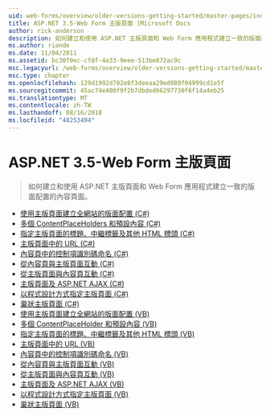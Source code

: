 ```yaml
---
uid: web-forms/overview/older-versions-getting-started/master-pages/index
title: ASP.NET 3.5-Web Form 主版頁面 |Microsoft Docs
author: rick-anderson
description: 如何建立和使用 ASP.NET 主版頁面和 Web Form 應用程式建立一致的版面配置的內容頁面。
ms.author: riande
ms.date: 11/04/2011
ms.assetid: bc30f0ec-cf8f-4a33-9eee-513be872ac9c
msc.legacyurl: /web-forms/overview/older-versions-getting-started/master-pages
msc.type: chapter
ms.openlocfilehash: 129d1992d702e8f3deeaa29ed089f04999cd1e5f
ms.sourcegitcommit: 45ac74e400f9f2b7dbded66297730f6f14a4eb25
ms.translationtype: MT
ms.contentlocale: zh-TW
ms.lasthandoff: 08/16/2018
ms.locfileid: "48253494"
---
```

<a name="aspnet-35---web-forms-master-pages"></a>ASP.NET 3.5-Web Form 主版頁面
====================
> 如何建立和使用 ASP.NET 主版頁面和 Web Form 應用程式建立一致的版面配置的內容頁面。


- [使用主版頁面建立全網站的版面配置 (C#)](creating-a-site-wide-layout-using-master-pages-cs.md)
- [多個 ContentPlaceHolders 和預設內容 (C#)](multiple-contentplaceholders-and-default-content-cs.md)
- [指定主版頁面的標題、中繼標籤及其他 HTML 標頭 (C#)](specifying-the-title-meta-tags-and-other-html-headers-in-the-master-page-cs.md)
- [主版頁面中的 URL (C#)](urls-in-master-pages-cs.md)
- [內容頁中的控制項識別碼命名 (C#)](control-id-naming-in-content-pages-cs.md)
- [從內容頁與主版頁面互動 (C#)](interacting-with-the-master-page-from-the-content-page-cs.md)
- [從主版頁面與內容頁互動 (C#)](interacting-with-the-content-page-from-the-master-page-cs.md)
- [主版頁面及 ASP.NET AJAX (C#)](master-pages-and-asp-net-ajax-cs.md)
- [以程式設計方式指定主版頁面 (C#)](specifying-the-master-page-programmatically-cs.md)
- [巢狀主版頁面 (C#)](nested-master-pages-cs.md)
- [使用主版頁面建立全網站的版面配置 (VB)](creating-a-site-wide-layout-using-master-pages-vb.md)
- [多個 ContentPlaceHolder 和預設內容 (VB)](multiple-contentplaceholders-and-default-content-vb.md)
- [指定主版頁面的標題、中繼標籤及其他 HTML 標頭 (VB)](specifying-the-title-meta-tags-and-other-html-headers-in-the-master-page-vb.md)
- [主版頁面中的 URL (VB)](urls-in-master-pages-vb.md)
- [內容頁中的控制項識別碼命名 (VB)](control-id-naming-in-content-pages-vb.md)
- [從內容頁與主版頁面互動 (VB)](interacting-with-the-master-page-from-the-content-page-vb.md)
- [從主版頁面與內容頁互動 (VB)](interacting-with-the-content-page-from-the-master-page-vb.md)
- [主版頁面及 ASP.NET AJAX (VB)](master-pages-and-asp-net-ajax-vb.md)
- [以程式設計方式指定主版頁面 (VB)](specifying-the-master-page-programmatically-vb.md)
- [巢狀主版頁面 (VB)](nested-master-pages-vb.md)
